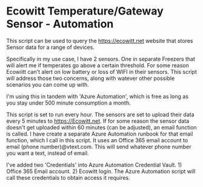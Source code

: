# Ecowitt Temperature/Gateway Sensor - Automation
This script can be used to query the https://ecowitt.net website that stores Sensor data for a range of devices.  

Specifically in my use case, I have 2 sensors.  One in separate Freezers that will alert me if temperates go above a certain threshold.  For some reason Ecowiitt can't alert on low battery or loss of WIFI in their sensors.
This script will address those two concerns, along with watever other possible scenarios you can come up with.

I'm using this in tandem with 'Azure Automation', which is free as long as you stay under 500 minute consumption a month.

This script is set to run every hour.  The sensors are set to upload their data every 5 minutes to https://Ecowitt.net.
If for some reason the sensor data doesn't get uploaded within 60 minutes (can be adjusted), an email function is called.  I have create a separate Azure Automation runbook for that email function, which I call in this script.  It uses an Office 365 email account to email (phone number)@vtext.com.  This will send whatever phone number you want a text, instead of email.

I've added two 'Credentials' into Azure Automation Credential Vault. 1) Office 365 Email account. 2) Ecowitt login.  The Azure Automation script will call these credentials to obtain access it requires.
